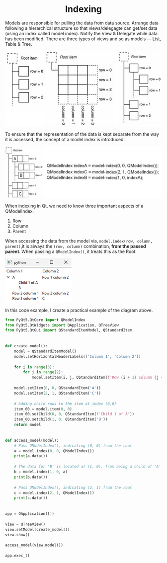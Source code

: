 <div align="center">
  <h1>  Indexing </h1>
</div>

Models are responsible for pulling the data from data source. Arrange data following a hierarchical structure so that views/delegagte can get/set data (using an index called model index). Notify the View & Delegate while data has been modified. There are three types of views and so as models — List, Table & Tree.

![](../images/qt_index_1.png)

To ensure that the representation of the data is kept separate from the way it is accessed, the concept of a model index is introduced.

![](../images/qt_index_2.png)

When indexing in Qt, we need to know three important aspects of a QModelIndex,

1. Row
2. Column
3. Parent

When accessing the data from the model via, `model.index(row, column, parent)`,it is always the `(row, column)` combination, **from the passed parent**. When passing a `QModelIndex()`, it treats this as the Root.

![](../images/qt_index_3.png)

In this code example, I create a practical example of the diagram above.

```python
from PyQt5.QtCore import QModelIndex
from PyQt5.QtWidgets import QApplication, QTreeView
from PyQt5.QtGui import QStandardItemModel, QStandardItem


def create_model():
    model = QStandardItemModel()
    model.setHorizontalHeaderLabels(['Column 1', 'Column 2'])

    for i in range(3):
        for j in range(2):
            model.setItem(i, j, QStandardItem(f'Row {i + 1} column {j + 1}'))

    model.setItem(0, 0, QStandardItem('A'))
    model.setItem(2, 1, QStandardItem('C'))

    # Adding child rows to the item at index (0,0)
    item_00 = model.item(0, 0)
    item_00.setChild(0, 0, QStandardItem(f'Child 1 of A'))
    item_00.setChild(1, 0, QStandardItem('B'))
    return model


def access_model(model):
    # Pass QModelIndex(), indicating (0, 0) from the root
    a = model.index(0, 0, QModelIndex())
    print(a.data())

    # The data for 'B' is located at (1, 0), from being a child of 'A'
    b = model.index(1, 0, a)
    print(b.data())

    # Pass QModelIndex(), indicating (2, 1) from the root
    c = model.index(2, 1, QModelIndex())
    print(c.data())


app = QApplication([])

view = QTreeView()
view.setModel(create_model())
view.show()

access_model(view.model())

app.exec_()
```
